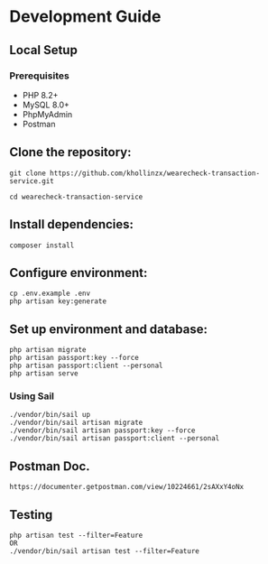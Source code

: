 # Development Guide
## Local Setup
### Prerequisites

- PHP 8.2+
- MySQL 8.0+
- PhpMyAdmin
- Postman

## Clone the repository:

```
git clone https://github.com/khollinzx/wearecheck-transaction-service.git

cd wearecheck-transaction-service
```

## Install dependencies:

```
composer install
```

## Configure environment:

```
cp .env.example .env 
php artisan key:generate
```

## Set up environment and database:
```
php artisan migrate
php artisan passport:key --force
php artisan passport:client --personal
php artisan serve
```
### Using Sail ###
```
./vendor/bin/sail up
./vendor/bin/sail artisan migrate
./vendor/bin/sail artisan passport:key --force
./vendor/bin/sail artisan passport:client --personal
```
## Postman Doc.
```
https://documenter.getpostman.com/view/10224661/2sAXxY4oNx
```
## Testing
```
php artisan test --filter=Feature
OR
./vendor/bin/sail artisan test --filter=Feature
```




